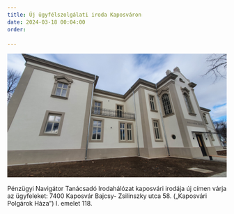 ```yaml
---
title: Új ügyfélszolgálati iroda Kaposváron
date: 2024-03-18 00:04:00
order:

---
```

![](/uploads/polgarokhaza.jpg)

Pénzügyi Navigátor Tanácsadó Irodahálózat kaposvári irodája új címen várja az ügyfeleket:
7400 Kaposvár
Bajcsy- Zsilinszky utca 58.
(„Kaposvári Polgárok Háza”) I. emelet 118.

